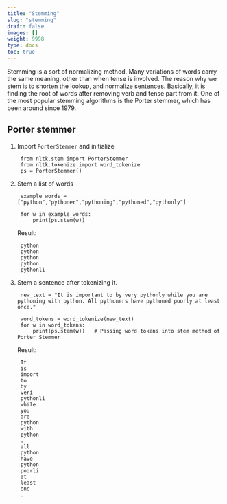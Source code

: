 ```yaml
---
title: "Stemming"
slug: "stemming"
draft: false
images: []
weight: 9998
type: docs
toc: true
---
```


Stemming is a sort of normalizing method. Many variations of words carry the same meaning, other than when tense is involved. The reason why we stem is to shorten the lookup, and normalize sentences. Basically, it is finding the root of words after removing verb and tense part from it. One of the most popular stemming algorithms is the Porter stemmer, which has been around since 1979.

## Porter stemmer
1. Import `PorterStemmer` and initialize

        from nltk.stem import PorterStemmer
        from nltk.tokenize import word_tokenize
        ps = PorterStemmer()

2. Stem a list of words

        example_words = ["python","pythoner","pythoning","pythoned","pythonly"]
    
        for w in example_words:
            print(ps.stem(w))

    Result:

        python
        python
        python
        python
        pythonli

3. Stem a sentence after tokenizing it.

        new_text = "It is important to by very pythonly while you are pythoning with python. All pythoners have pythoned poorly at least once."
    
        word_tokens = word_tokenize(new_text)
        for w in word_tokens:
            print(ps.stem(w))   # Passing word tokens into stem method of Porter Stemmer

    Result:

        It
        is
        import
        to
        by
        veri
        pythonli
        while
        you
        are
        python
        with
        python
        .
        all
        python
        have
        python
        poorli
        at
        least
        onc
        .



